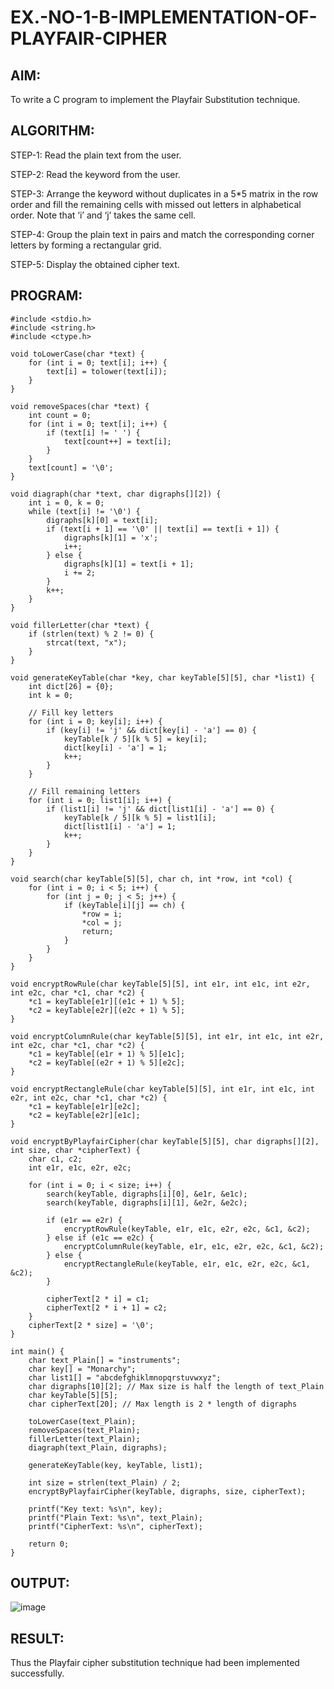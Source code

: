 # EX.-NO-1-B-IMPLEMENTATION-OF-PLAYFAIR-CIPHER

## AIM:
  To write a C program to implement the Playfair Substitution technique.
  
## ALGORITHM:

STEP-1: Read the plain text from the user.

STEP-2: Read the keyword from the user.

STEP-3: Arrange the keyword without duplicates in a 5*5 matrix in the row order and fill the remaining cells with missed out letters in alphabetical order. Note that ‘i’ and ‘j’ takes the same cell.

STEP-4: Group the plain text in pairs and match the corresponding corner letters by forming a rectangular grid.

STEP-5: Display the obtained cipher text.

## PROGRAM:
```
#include <stdio.h>
#include <string.h>
#include <ctype.h>

void toLowerCase(char *text) {
    for (int i = 0; text[i]; i++) {
        text[i] = tolower(text[i]);
    }
}

void removeSpaces(char *text) {
    int count = 0;
    for (int i = 0; text[i]; i++) {
        if (text[i] != ' ') {
            text[count++] = text[i];
        }
    }
    text[count] = '\0';
}

void diagraph(char *text, char digraphs[][2]) {
    int i = 0, k = 0;
    while (text[i] != '\0') {
        digraphs[k][0] = text[i];
        if (text[i + 1] == '\0' || text[i] == text[i + 1]) {
            digraphs[k][1] = 'x';
            i++;
        } else {
            digraphs[k][1] = text[i + 1];
            i += 2;
        }
        k++;
    }
}

void fillerLetter(char *text) {
    if (strlen(text) % 2 != 0) {
        strcat(text, "x");
    }
}

void generateKeyTable(char *key, char keyTable[5][5], char *list1) {
    int dict[26] = {0};
    int k = 0;

    // Fill key letters
    for (int i = 0; key[i]; i++) {
        if (key[i] != 'j' && dict[key[i] - 'a'] == 0) {
            keyTable[k / 5][k % 5] = key[i];
            dict[key[i] - 'a'] = 1;
            k++;
        }
    }

    // Fill remaining letters
    for (int i = 0; list1[i]; i++) {
        if (list1[i] != 'j' && dict[list1[i] - 'a'] == 0) {
            keyTable[k / 5][k % 5] = list1[i];
            dict[list1[i] - 'a'] = 1;
            k++;
        }
    }
}

void search(char keyTable[5][5], char ch, int *row, int *col) {
    for (int i = 0; i < 5; i++) {
        for (int j = 0; j < 5; j++) {
            if (keyTable[i][j] == ch) {
                *row = i;
                *col = j;
                return;
            }
        }
    }
}

void encryptRowRule(char keyTable[5][5], int e1r, int e1c, int e2r, int e2c, char *c1, char *c2) {
    *c1 = keyTable[e1r][(e1c + 1) % 5];
    *c2 = keyTable[e2r][(e2c + 1) % 5];
}

void encryptColumnRule(char keyTable[5][5], int e1r, int e1c, int e2r, int e2c, char *c1, char *c2) {
    *c1 = keyTable[(e1r + 1) % 5][e1c];
    *c2 = keyTable[(e2r + 1) % 5][e2c];
}

void encryptRectangleRule(char keyTable[5][5], int e1r, int e1c, int e2r, int e2c, char *c1, char *c2) {
    *c1 = keyTable[e1r][e2c];
    *c2 = keyTable[e2r][e1c];
}

void encryptByPlayfairCipher(char keyTable[5][5], char digraphs[][2], int size, char *cipherText) {
    char c1, c2;
    int e1r, e1c, e2r, e2c;
    
    for (int i = 0; i < size; i++) {
        search(keyTable, digraphs[i][0], &e1r, &e1c);
        search(keyTable, digraphs[i][1], &e2r, &e2c);

        if (e1r == e2r) {
            encryptRowRule(keyTable, e1r, e1c, e2r, e2c, &c1, &c2);
        } else if (e1c == e2c) {
            encryptColumnRule(keyTable, e1r, e1c, e2r, e2c, &c1, &c2);
        } else {
            encryptRectangleRule(keyTable, e1r, e1c, e2r, e2c, &c1, &c2);
        }

        cipherText[2 * i] = c1;
        cipherText[2 * i + 1] = c2;
    }
    cipherText[2 * size] = '\0';
}

int main() {
    char text_Plain[] = "instruments";
    char key[] = "Monarchy";
    char list1[] = "abcdefghiklmnopqrstuvwxyz";
    char digraphs[10][2]; // Max size is half the length of text_Plain
    char keyTable[5][5];
    char cipherText[20]; // Max length is 2 * length of digraphs

    toLowerCase(text_Plain);
    removeSpaces(text_Plain);
    fillerLetter(text_Plain);
    diagraph(text_Plain, digraphs);

    generateKeyTable(key, keyTable, list1);
    
    int size = strlen(text_Plain) / 2;
    encryptByPlayfairCipher(keyTable, digraphs, size, cipherText);

    printf("Key text: %s\n", key);
    printf("Plain Text: %s\n", text_Plain);
    printf("CipherText: %s\n", cipherText);

    return 0;
}
```

## OUTPUT:
![image](https://github.com/user-attachments/assets/7762467e-1359-445c-9cde-81da44129836)


## RESULT:
  Thus the Playfair cipher substitution technique had been implemented successfully.
